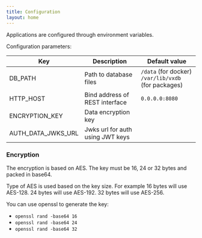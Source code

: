 ```yaml
---
title: Configuration
layout: home
---
```


Applications are configured through environment variables.

Configuration parameters:

| Key | Description | Default value |
| -- | -- | -- |
| DB_PATH | Path to database files | `/data` (for docker)<br>`/var/lib/vxdb` (for packages) |
| HTTP_HOST | Bind address of REST interface | `0.0.0.0:8080` |
| ENCRYPTION_KEY | Data encryption key | |
| AUTH_DATA_JWKS_URL | Jwks url for auth using JWT keys | |

### Encryption

The encryption is based on AES.
The key must be 16, 24 or 32 bytes and packed in base64.

Type of AES is used based on the key size. For example 16 bytes will use AES-128. 24 bytes will use AES-192. 32 bytes will use AES-256.

You can use openssl to generate the key:

* `openssl rand -base64 16`
* `openssl rand -base64 24`
* `openssl rand -base64 32`
